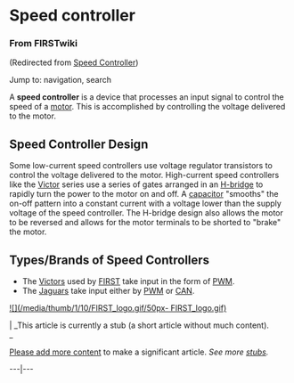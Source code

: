 

# Speed controller

### From FIRSTwiki

(Redirected from [Speed
Controller](/index.php?title=Speed_Controller&redirect=no "Speed Controller"
))

Jump to: navigation, search

A **speed controller** is a device that processes an input signal to control
the speed of a [motor](/index.php/Motor "Motor" ). This is accomplished by
controlling the voltage delivered to the motor.


## Speed Controller Design

Some low-current speed controllers use voltage regulator transistors to
control the voltage delivered to the motor. High-current speed controllers
like the [Victor](/index.php/Victor "Victor" ) series use a series of gates
arranged in an [H-bridge](/index.php?title=H-bridge&action=edit "H-bridge" )
to rapidly turn the power to the motor on and off. A
[capacitor](/index.php?title=Capacitor&action=edit "Capacitor" ) "smooths" the
on-off pattern into a constant current with a voltage lower than the supply
voltage of the speed controller. The H-bridge design also allows the motor to
be reversed and allows for the motor terminals to be shorted to "brake" the
motor.


## Types/Brands of Speed Controllers

  * The [Victors](/index.php/Victor "Victor" ) used by [FIRST](/index.php/FIRST "FIRST" ) take input in the form of [PWM](/index.php/PWM "PWM" ). 
  * The [Jaguars](/index.php/Jaguar "Jaguar" ) take input either by [PWM](/index.php/PWM "PWM" ) or [CAN](/index.php?title=CAN&action=edit "CAN" ). 

[![](/media/thumb/1/10/FIRST_logo.gif/50px-
FIRST_logo.gif)](/index.php/Image:FIRST_logo.gif "" )

|  _This article is currently a stub (a short article without much content).  
_

[Please add more
content](http://www.firstwiki.net/index.php?title=Speed_controller&action=edit
"http://www.firstwiki.net/index.php?title=Speed_controller&action=edit" ) to
make a significant article. _See more [stubs](/index.php/Special:Shortpages
"Special:Shortpages" )._  
  
---|---  
  
